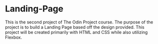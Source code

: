 # Landing-Page

This is the second project of The Odin Project course. The purpose of the project is to build a Landing Page based off the design provided. This project will be created primarily with HTML and CSS while also utilizing Flexbox.

